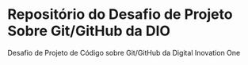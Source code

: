# Repositório do Desafio de Projeto Sobre Git/GitHub da DIO
Desafio de Projeto de Código sobre Git/GitHub da Digital Inovation One
